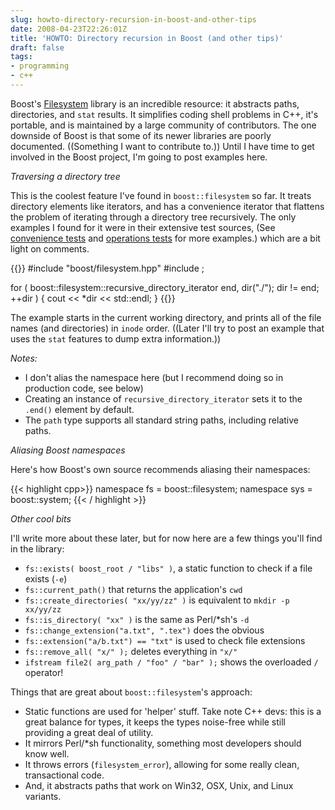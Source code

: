 ```yaml
---
slug: howto-directory-recursion-in-boost-and-other-tips
date: 2008-04-23T22:26:01Z
title: 'HOWTO: Directory recursion in Boost (and other tips)'
draft: false
tags:
- programming
- c++
---
```



Boost's [Filesystem](http://www.boost.org/doc/libs/1_35_0/libs/filesystem/doc/index.htm) library is an incredible resource: it abstracts paths, directories, and `stat` results.  It simplifies coding shell problems in C++, it's portable, and is maintained by a large community of contributors. The one downside of Boost is that some of its newer libraries are poorly documented. ((Something I want to contribute to.))  Until I have time to get involved in the Boost project, I'm going to post examples here.

*Traversing a directory tree*

This is the coolest feature I've found in `boost::filesystem` so far.  It treats directory elements like iterators, and has a convenience iterator that flattens the problem of iterating through a directory tree recursively.  The only examples I found for it were in their extensive test sources, (See [convenience tests](http://www.boost.org/doc/libs/1_35_0/libs/filesystem/test/convenience_test.cpp) and [operations tests](http://www.boost.org/doc/libs/1_35_0/libs/filesystem/test/operations_test.cpp) for more examples.) which are a bit light on comments.

{{<highlight cpp>}}
#include "boost/filesystem.hpp"
#include <iostream>;

for ( boost::filesystem::recursive_directory_iterator end, dir("./");
       dir != end; ++dir ) {
       cout &lt;&lt; *dir &lt;&lt; std::endl;
}
{{</highlight>}}

The example starts in the current working directory, and prints all of the file names (and directories) in `inode` order. ((Later I'll try to post an example that uses the `stat` features to dump extra information.))

_Notes:_

- I don't alias the namespace here (but I recommend doing so in production code, see below)
- Creating an instance of `recursive_directory_iterator` sets it to the `.end()` element by default.
- The `path` type supports all standard string paths, including relative paths.


*Aliasing Boost namespaces*

Here's how Boost's own source recommends aliasing their namespaces:

{{< highlight cpp>}}
namespace fs = boost::filesystem;
namespace sys = boost::system;
{{< / highlight >}}


*Other cool bits*

I'll write more about these later, but for now here are a few things you'll find in the library:


- `fs::exists( boost_root / "libs" )`, a static function to check if a file exists (`-e`)
- `fs::current_path()` that returns the application's `cwd`
- `fs::create_directories( "xx/yy/zz" )` is equivalent to `mkdir -p xx/yy/zz`
- `fs::is_directory( "xx" )` is the same as Perl/*sh's `-d`
- `fs::change_extension("a.txt", ".tex")` does the obvious
- `fs::extension("a/b.txt") == "txt"` is used to check file extensions
- `fs::remove_all( "x/" );` deletes everything in `"x/"`
- `ifstream file2( arg_path / "foo" / "bar" );` shows the overloaded `/` operator!


Things that are great about `boost::filesystem`'s approach:


- Static functions are used for 'helper' stuff.  Take note C++ devs: this is a great balance for types, it keeps the types noise-free while still providing a great deal of utility.
- It mirrors Perl/*sh functionality, something most developers should know well.
- It throws errors (`filesystem_error`), allowing for some really clean, transactional code.
- And, it abstracts paths that work on Win32, OSX, Unix, and Linux variants.
